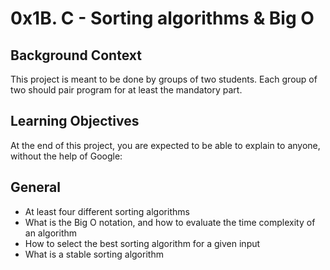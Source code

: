 # 0x1B. C - Sorting algorithms & Big O

## Background Context
This project is meant to be done by groups of two students. Each group of two should pair program for at least the mandatory part.

## Learning Objectives
At the end of this project, you are expected to be able to explain to anyone, without the help of Google:

## General
- At least four different sorting algorithms
- What is the Big O notation, and how to evaluate the time complexity of an algorithm
- How to select the best sorting algorithm for a given input
- What is a stable sorting algorithm
